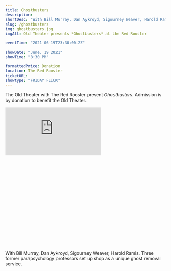 ```yaml
---
title: Ghostbusters
description:  
shortDesc: "With Bill Murray, Dan Aykroyd, Sigourney Weaver, Harold Ramis. Three former parapsychology professors set up shop as a unique ghost removal service."
slug: /ghostbusters
img: ghostbusters.jpg
imgAlt: Old Theater presents *Ghostbusters* at the Red Rooster

eventTime: "2021-06-19T23:30:00.2Z"

showDate: "June, 19 2021"
showTime: "8:30 PM"

formattedPrice: Donation
location: The Red Rooster
ticketURL: 
showtype: "FRIDAY FLICK"
---
```


The Old Theater with The Red Rooster present *Ghostbusters*.  Admission is by donation to benefit the Old Theater.

<div class="relative h-0 mt-4" style="padding-bottom: 56.25%">
  <iframe src="https://www.youtube.com/embed/6hDkhw5Wkas" class="absolute top-0 left-0 w-full h-full" frameborder="0" allow="accelerometer; clipboard-write; encrypted-media; gyroscope;" allowfullscreen></iframe>
</div>

With Bill Murray, Dan Aykroyd, Sigourney Weaver, Harold Ramis. Three former parapsychology professors set up shop as a unique ghost removal service.
  
